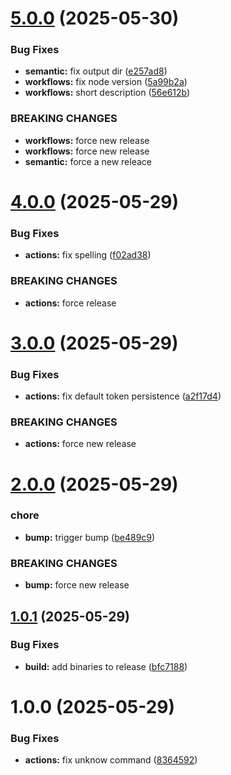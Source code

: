 # [5.0.0](https://github.com/inskribe/sandbox/compare/v4.0.0...v5.0.0) (2025-05-30)


### Bug Fixes

* **semantic:** fix output dir ([e257ad8](https://github.com/inskribe/sandbox/commit/e257ad8883be74a0f5cd587dee7eb2f6d9815e82))
* **workflows:** fix node version ([5a99b2a](https://github.com/inskribe/sandbox/commit/5a99b2a938a374d99fab3e66c514ead848b0edbb))
* **workflows:** short description ([56e612b](https://github.com/inskribe/sandbox/commit/56e612bfb44fd7882674611c70068b8b7dc8423e))


### BREAKING CHANGES

* **workflows:** force new release
* **workflows:** force new release
* **semantic:** force a new releace

# [4.0.0](https://github.com/inskribe/sandbox/compare/v3.0.0...v4.0.0) (2025-05-29)


### Bug Fixes

* **actions:** fix spelling ([f02ad38](https://github.com/inskribe/sandbox/commit/f02ad38c7d92b460541e8b2619cad51660ab7964))


### BREAKING CHANGES

* **actions:** force release

# [3.0.0](https://github.com/inskribe/sandbox/compare/v2.0.0...v3.0.0) (2025-05-29)


### Bug Fixes

* **actions:** fix default token persistence ([a2f17d4](https://github.com/inskribe/sandbox/commit/a2f17d4b6093533392e2c0ca60311f3dad0247ac))


### BREAKING CHANGES

* **actions:** force new release

# [2.0.0](https://github.com/inskribe/sandbox/compare/v1.0.1...v2.0.0) (2025-05-29)


### chore

* **bump:** trigger bump ([be489c9](https://github.com/inskribe/sandbox/commit/be489c9410bde1e0b5d087177db89a224d5f269b))


### BREAKING CHANGES

* **bump:** force new release

## [1.0.1](https://github.com/inskribe/sandbox/compare/v1.0.0...v1.0.1) (2025-05-29)


### Bug Fixes

* **build:** add binaries to release ([bfc7188](https://github.com/inskribe/sandbox/commit/bfc7188c68313ced3560875014b39b4498f1389f))

# 1.0.0 (2025-05-29)


### Bug Fixes

* **actions:** fix unknow command ([8364592](https://github.com/inskribe/sandbox/commit/83645928b5356ffac4f9932fc2a064f76f6f1595))
